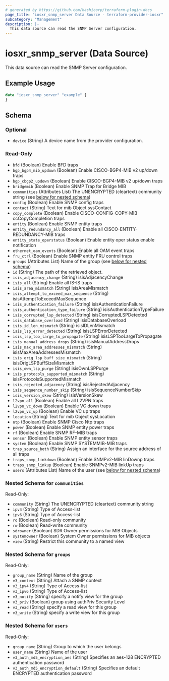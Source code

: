 ```yaml
---
# generated by https://github.com/hashicorp/terraform-plugin-docs
page_title: "iosxr_snmp_server Data Source - terraform-provider-iosxr"
subcategory: "Management"
description: |-
  This data source can read the SNMP Server configuration.
---
```


# iosxr_snmp_server (Data Source)

This data source can read the SNMP Server configuration.

## Example Usage

```terraform
data "iosxr_snmp_server" "example" {
}
```

<!-- schema generated by tfplugindocs -->
## Schema

### Optional

- `device` (String) A device name from the provider configuration.

### Read-Only

- `bfd` (Boolean) Enable BFD traps
- `bgp_bgp4_mib_updown` (Boolean) Enable CISCO-BGP4-MIB v2 up/down traps
- `bgp_cbgp2_updown` (Boolean) Enable CISCO-BGP4-MIB v2 up/down traps
- `bridgemib` (Boolean) Enable SNMP Trap for Bridge MIB
- `communities` (Attributes List) The UNENCRYPTED (cleartext) community string (see [below for nested schema](#nestedatt--communities))
- `config` (Boolean) Enable SNMP config traps
- `contact` (String) Text for mib Object sysContact
- `copy_complete` (Boolean) Enable CISCO-CONFIG-COPY-MIB ccCopyCompletion traps
- `entity` (Boolean) Enable SNMP entity traps
- `entity_redundancy_all` (Boolean) Enable all CISCO-ENTITY-REDUNDANCY-MIB traps
- `entity_state_operstatus` (Boolean) Enable entity oper status enable notification
- `ethernet_oam_events` (Boolean) Enable all OAM event traps
- `fru_ctrl` (Boolean) Enable SNMP entity FRU control traps
- `groups` (Attributes List) Name of the group (see [below for nested schema](#nestedatt--groups))
- `id` (String) The path of the retrieved object.
- `isis_adjacency_change` (String) isisAdjacencyChange
- `isis_all` (String) Enable all IS-IS traps
- `isis_area_mismatch` (String) isisAreaMismatch
- `isis_attempt_to_exceed_max_sequence` (String) isisAttemptToExceedMaxSequence
- `isis_authentication_failure` (String) isisAuthenticationFailure
- `isis_authentication_type_failure` (String) isisAuthenticationTypeFailure
- `isis_corrupted_lsp_detected` (String) isisCorruptedLSPDetected
- `isis_database_overload` (String) isisDatabaseOverload
- `isis_id_len_mismatch` (String) isisIDLenMismatch
- `isis_lsp_error_detected` (String) isisLSPErrorDetected
- `isis_lsp_too_large_to_propagate` (String) isisLSPTooLargeToPropagate
- `isis_manual_address_drops` (String) isisManualAddressDrops
- `isis_max_area_addresses_mismatch` (String) isisMaxAreaAddressesMismatch
- `isis_orig_lsp_buff_size_mismatch` (String) isisOrigLSPBuffSizeMismatch
- `isis_own_lsp_purge` (String) isisOwnLSPPurge
- `isis_protocols_supported_mismatch` (String) isisProtocolsSupportedMismatch
- `isis_rejected_adjacency` (String) isisRejectedAdjacency
- `isis_sequence_number_skip` (String) isisSequenceNumberSkip
- `isis_version_skew` (String) isisVersionSkew
- `l2vpn_all` (Boolean) Enable all L2VPN traps
- `l2vpn_vc_down` (Boolean) Enable VC down traps
- `l2vpn_vc_up` (Boolean) Enable VC up traps
- `location` (String) Text for mib Object sysLocation
- `ntp` (Boolean) Enable SNMP Cisco Ntp traps
- `power` (Boolean) Enable SNMP entity power traps
- `rf` (Boolean) Enable SNMP RF-MIB traps
- `sensor` (Boolean) Enable SNMP entity sensor traps
- `system` (Boolean) Enable SNMP SYSTEMMIB-MIB traps
- `trap_source_both` (String) Assign an interface for the source address of all traps
- `traps_snmp_linkdown` (Boolean) Enable SNMPv2-MIB linDownp traps
- `traps_snmp_linkup` (Boolean) Enable SNMPv2-MIB linkUp traps
- `users` (Attributes List) Name of the user (see [below for nested schema](#nestedatt--users))

<a id="nestedatt--communities"></a>
### Nested Schema for `communities`

Read-Only:

- `community` (String) The UNENCRYPTED (cleartext) community string
- `ipv4` (String) Type of Access-list
- `ipv6` (String) Type of Access-list
- `ro` (Boolean) Read-only community
- `rw` (Boolean) Read-write community
- `sdrowner` (Boolean) SDR Owner permissions for MIB Objects
- `systemowner` (Boolean) System Owner permissions for MIB objects
- `view` (String) Restrict this community to a named view


<a id="nestedatt--groups"></a>
### Nested Schema for `groups`

Read-Only:

- `group_name` (String) Name of the group
- `v3_context` (String) Attach a SNMP context
- `v3_ipv4` (String) Type of Access-list
- `v3_ipv6` (String) Type of Access-list
- `v3_notify` (String) specify a notify view for the group
- `v3_priv` (Boolean) group using authPriv Security Level
- `v3_read` (String) specify a read view for this group
- `v3_write` (String) specify a write view for this group


<a id="nestedatt--users"></a>
### Nested Schema for `users`

Read-Only:

- `group_name` (String) Group to which the user belongs
- `user_name` (String) Name of the user
- `v3_auth_md5_encryption_aes` (String) Specifies an aes-128 ENCRYPTED authentication password
- `v3_auth_md5_encryption_default` (String) Specifies an default ENCRYPTED authentication password
